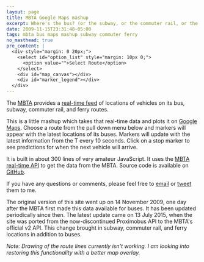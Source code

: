 ```yaml
---
layout: page
title: MBTA Google Maps mashup
excerpt: Where's the bus? (or the subway, or the commuter rail, or the ferry)
date: 2009-11-15T23:31:48-05:00
tags: mbta bus maps mashup subway commuter ferry
no_masthead: true
pre_content: |
  <div style="margin: 0 20px;">
    <select id="option_list" style="margin: 10px 0;">
      <option value="">Select Route</option>
    </select>
    <div id="map_canvas"></div>
    <div id="marker_legend"></div>
  </div>
---
```


The [MBTA](http://mbta.com/) provides a [real-time
feed](http://realtime.mbta.com) of locations of vehicles on its bus,
subway, commuter rail, and ferry routes.

This is a little mashup which takes that real-time data and plots it
on [Google Maps](https://maps.google.com).  Choose a route from
the pull down menu below and markers will appear with the latest
locations of its buses.  Markers will update with the latest
information from the T every 10 seconds.  Click on a stop marker
to see predictions for when the next vehicle will arrive.

It is built in about 300 lines of very amateur JavaScript.  It uses
the [MBTA real-time API](http://realtime.mbta.com/) to
get the data from the MBTA.  Source code is available on
[GitHub](https://github.com/joeshaw/mbta-bus).

If you have any questions or comments, please feel free to
[email](mailto:joe@joeshaw.org) or
[tweet](https://twitter.com/?status=@joeshaw%20) them to me.

The original version of this site went up on 14 November 2009, one day
after the MBTA first made this data available for buses.  It has been
updated periodically since then.  The latest update came on 13 July
2015, when the site was ported from the now-discontinued Proximobus
API to the MBTA's official v2 API.  This change brought in subway,
commuter rail, and ferry locations in addition to buses.

*Note: Drawing of the route lines currently isn't working.  I am
looking into restoring this functionality with a better map overlay.*

<script type="text/javascript" src="https://ajax.googleapis.com/ajax/libs/jquery/1.3.2/jquery.min.js"></script>
<script src="https://maps.google.com/maps/api/js?sensor=false" type="text/javascript"></script><script type="text/javascript">
  $(document).ready(function() {
    var useragent = navigator.userAgent;
    var map_canvas = document.getElementById("map_canvas");

    if (useragent.indexOf('iPhone') != -1 || useragent.indexOf('Android') != -1 ) {
      map_canvas.style.width = '100%';
      map_canvas.style.height = '300px';
    } else {
      map_canvas.style.width = '100%';
      map_canvas.style.height = '600px';
    }

    var mapOptions = {
      zoom: 12,
      center: new google.maps.LatLng(42.357778, -71.061667),
      mapTypeId: google.maps.MapTypeId.ROADMAP
    };

    var map = new google.maps.Map(document.getElementById("map_canvas"), mapOptions);

    var base_url = "https://joeshaw.org/mbta-bus/proxy/developer/api/v2";
    var req_args = "api_key=kffsWT04w0iJdM7XhMlvwg&format=json";

    var direction_data = [
      { icon: "images/red-dot.png",
        line_color: "#FF0000" },

      { icon: "images/blue-dot.png",
        line_color: "#0000FF" },

      { icon: "images/green-dot.png",
        line_color: "#00FF00" },

      { icon: "images/yellow-dot.png",
        line_color: "#FFFF00" },

      { icon: "images/orange-dot.png",
        line_color: "#FF7700" },

      { icon: "images/purple-dot.png",
        line_color: "#FF00FF" }
    ];

    // Some global variables
    var selected_route = "";
    var vehicle_markers = {};
    var stop_markers = [];
    var lines = [];
    var open_info_window = null;

    populateRouteList();

    // Update the markers any time the option box is changed, or
    // every 10 seconds.
    $("select").change(updateMarkers);
    setInterval(updateMarkers, 10000);

    function queryParams(qs) {
      qs = qs.split("+").join(" ");

      var params = {};
      var regexp = /[?&]?([^=]+)=([^&]*)/g;
      var tokens;
      while (tokens = regexp.exec(qs)) {
        params[decodeURIComponent(tokens[1])] = decodeURIComponent(tokens[2])
      }
      return params;
    }

    function populateRouteList() {
      $.getJSON(base_url + "/routes?" + req_args,
        function(data) {
          for (var i = 0; i < data.mode.length; i++) {
            var mode = data.mode[i]

            for (var j = 0; j < mode.route.length; j++) {
              var route = mode.route[j]
              if (route.route_hide) {
                continue
              }

              $("#option_list").append('<option value="' + route.route_id + '">' + route.route_name + '</option>');
            }
          }

          params = queryParams(document.location.search);
          if (params["route"]) {
            $("#option_list option[value=\"" + params["route"] + "\"]").attr('selected', 'selected');
            updateMarkers();
          }
        }
      );
    }

    function resetRouteMarkers() {
      for (var i = 0; i < stop_markers.length; i++) {
        stop_markers[i].setMap(null);
      }
      stop_markers = [];

      for (var i = 0; i < lines.length; i++) {
        lines[i].setMap(null);
      }
      lines = [];
    }

    function resetVehicleMarkers() {
      $("#marker_legend").empty();

      for (var vehicle_id in vehicle_markers) {
        vehicle_markers[vehicle_id].setMap(null);
      }
      vehicle_markers = {};
    }

    function updateMarkers() {
      var old_route = selected_route;
      selected_route = $("select option:selected").attr("value");

      if (selected_route != old_route) {
        resetRouteMarkers();
        resetVehicleMarkers();
      }

      if (selected_route == "") {
        return;
      }

      if (selected_route != old_route) {
        fetchRouteData(selected_route);
      }

      fetchVehicles(selected_route);
    }

    function fetchRouteData(route_id) {
      var stops_url = base_url + "/stopsbyroute?route=" + route_id + "&" + req_args;
      $.getJSON(stops_url, function(data) {
        var bounds = new google.maps.LatLngBounds();

        for (var i = 0; i < data.direction.length; i++) {
          var direction = data.direction[i];

          addLegend(direction_data[i].icon, direction.direction_name);

          var stop_latlongs = [];

          for (var j = 0; j < direction.stop.length; j++) {
            var stop = direction.stop[j]
            var latlong = placeStop(route_id, direction.direction_id, direction.direction_name, stop);
            bounds.extend(latlong)
            stop_latlongs.push(latlong)
          }

          /*
          var line = new google.maps.Polyline({
            clickable: false,
            geodesic: false,
            map: map,
            path: stop_latlongs,
            strokeColor: direction_data[i].line_color,
            strokeOpacity: 0.75,
            strokeWeight: 5
          });
          lines.push(line);
          */
        }

        map.fitBounds(bounds)
      });
    }

    function placeStop(route_id, direction_id, direction_name, stop) {
      var latlong = new google.maps.LatLng(stop.stop_lat, stop.stop_lon);

      var marker = new google.maps.Marker({
        position: latlong,
        map: map,
        icon: "http://www.nextmuni.com/googleMap/images/stopMarkerRed.gif"
      });

      marker.stop_id = stop.stop_id;
      marker.infoContent = '<h1>' + stop.stop_name + '</h1>';
      marker.infoContent += '<p>' + direction_name  + '</p>';

      google.maps.event.addListener(marker, "click", function() {
        var info_window = new google.maps.InfoWindow({
          content: this.infoContent,
        });

        var prediction_url = base_url + "/predictionsbystop?stop=" + stop.stop_id + "&" + req_args;
        $.getJSON(prediction_url, function(data) {
          for (var i = 0; i < data.mode.length; i++) {
            var mode = data.mode[i];
            for (var j = 0; j < mode.route.length; j++) {
              var route = mode.route[j];
              if (route_id != route.route_id) {
                continue
              }

              for (var k = 0; k < route.direction.length; k++) {
                var direction = route.direction[k];
                if (direction_id != direction.direction_id) {
                  continue
                }

                var content = info_window.getContent();
                if (direction.trip.length == 0) {
                  content += '<p>No vehicles expected.</p>';
                } else {
                  content += '<p>Expected arrivals:';
                  content += '<ul>';

                  // oh honestly...
                  for (var l = 0; l < direction.trip.length; l++) {
                    var trip = direction.trip[l];
                    var away = parseInt(trip.pre_away);

                    content += '<li>';
                    if (away < 60) {
                      content += away + " seconds";
                    } else {
                      content += Math.floor(away/60) + " minutes";
                    }

                    content += '</li>';
                  }

                  content += '</ul></p>';
                  info_window.setContent(content);
                }
              }
            }
          }
        });

        google.maps.event.addListener(info_window, "closeclick", function() {
          open_info_window = null;
        });

        if (open_info_window) {
          open_info_window.close();
        }
        open_info_window = info_window;

        info_window.open(map, this);
      });

      stop_markers.push(marker);
      return latlong;
    }

    function addLegend(icon, name) {
      $("#marker_legend").append('<img src="' + icon + '">' + name);
    }

    function fetchVehicles(route_id) {
      var vehicle_url = base_url + "/vehiclesbyroute?route=" + route_id + "&" + req_args;
      $.getJSON(vehicle_url, function(data) {
        var new_markers = {}

        for (var i = 0; i < data.direction.length; i++) {
          var direction = data.direction[i];

          for (var j = 0; j < direction.trip.length; j++) {
            var trip = direction.trip[j];
            var vehicle = trip.vehicle;
            var latlong = new google.maps.LatLng(vehicle.vehicle_lat, vehicle.vehicle_lon);

            var marker = vehicle_markers[vehicle.vehicle_id];
            if (!marker) {
              var marker = new google.maps.Marker({
                position: latlong,
                map: map,
                icon: direction_data[i].icon
              });

              marker.infoContent = '<h1>Route ' + data.route_name + ' ' + direction.direction_name + '</h1>';
              marker.infoContent += '<p>' + trip.trip_headsign + '</p>';

              google.maps.event.addListener(marker, "click", function() {
                var info_window = new google.maps.InfoWindow({
                  content: this.infoContent,
                });

                google.maps.event.addListener(info_window, "closeclick", function() {
                  open_info_window = null;
                });

                if (open_info_window) {
                  open_info_window.close();
                }
                open_info_window = info_window;
                info_window.open(map, this);
              });
            } else {
              marker.setPosition(latlong);
              marker.setIcon(direction_data[i].icon);
            }

            new_markers[vehicle.vehicle_id] = marker;
            delete vehicle_markers[vehicle.vehicle_id];
          }
        }

        // Buses no longer on the map
        for (var vehicle_id in vehicle_markers) {
          vehicle_markers[vehicle_id].setMap(null);
        }
        vehicle_markers = new_markers;
      });
    }

  });
</script>

